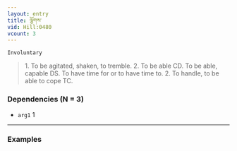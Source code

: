 ```yaml
---
layout: entry
title: ལྕོགས་
vid: Hill:0480
vcount: 3
---
```

`Involuntary` 
> 1\.
 To be agitated, shaken, to tremble\.
 2\.
 To be able CD\.
 To be able, capable DS\.
 To have time for or to have time to\.
 2\.
 To handle, to be able to cope TC\.

### Dependencies (N = 3)
* `arg1` 1

---

### Examples



